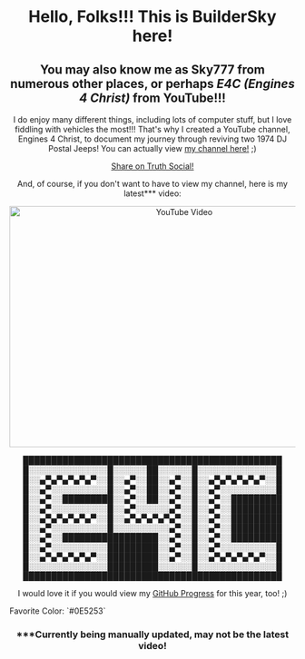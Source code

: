 <html>
  <head>
<h1 align="center"> Hello, Folks!!! This is BuilderSky here!</h1>
<h2 align="center"> You may also know me as Sky777 from numerous other places, or perhaps <i>E4C (Engines 4 Christ)</i> from YouTube!!!</h2>
  </head>
<body>
<p align="center">
I do enjoy many different things, including lots of computer stuff, but I love fiddling with vehicles the most!!! That's why I created a YouTube channel, Engines 4 Christ, to document my journey through reviving two 1974 DJ Postal Jeeps! You can actually view <a href="https://youtube.com/@E4C777">my channel here!</a> ;)
</p>
<p align="center">
<!-- Place this tag where you want the button to render. -->
<a class="truthsocial-share" href="https://truthsocial.com/share?title=BuilderSky (E4C, Sky777) on GitHub! View my GitHub Page!&url=https://github.com/BuilderSky">Share on Truth Social!</a>
</p>
<p align="center">
And, of course, if you don't want to have to view my channel, here is my latest*** video:
</p>
<p align="center">
<a href="http://www.youtube.com/watch?feature=player_embedded&v=B_4o8rvX6yE/" target="blank" rel="noopener noreferrer">
<img src="http://img.youtube.com/vi/B_4o8rvX6yE/0.jpg" 
alt="YouTube Video" width="600" height="425"/>
</a>
</p>
<p align="center">
██████████████████████████████████████████████
█░░░░░░░░░░░░░░█░░░░░░██░░░░░░█░░░░░░░░░░░░░░█
█░░▄▀▄▀▄▀▄▀▄▀░░█░░▄▀░░██░░▄▀░░█░░▄▀▄▀▄▀▄▀▄▀░░█
█░░▄▀░░░░░░░░░░█░░▄▀░░██░░▄▀░░█░░▄▀░░░░░░░░░░█
█░░▄▀░░█████████░░▄▀░░██░░▄▀░░█░░▄▀░░█████████
█░░▄▀░░░░░░░░░░█░░▄▀░░░░░░▄▀░░█░░▄▀░░█████████
█░░▄▀▄▀▄▀▄▀▄▀░░█░░▄▀▄▀▄▀▄▀▄▀░░█░░▄▀░░█████████
█░░▄▀░░░░░░░░░░█░░░░░░░░░░▄▀░░█░░▄▀░░█████████
█░░▄▀░░█████████████████░░▄▀░░█░░▄▀░░█████████
█░░▄▀░░░░░░░░░░█████████░░▄▀░░█░░▄▀░░░░░░░░░░█
█░░▄▀▄▀▄▀▄▀▄▀░░█████████░░▄▀░░█░░▄▀▄▀▄▀▄▀▄▀░░█
█░░░░░░░░░░░░░░█████████░░░░░░█░░░░░░░░░░░░░░█
██████████████████████████████████████████████
</p>

<p align="center">
I would love it if you would view my <a href="https://skyline.github.com/BuilderSky/2023">GitHub Progress</a> for this year, too! ;)
</p>
  </html>
  <md>
    Favorite Color: `#0E5253`
  </md>
  <html>
<h3 align="center"> ***Currently being manually updated, may not be the latest video!</h3>
</html>
